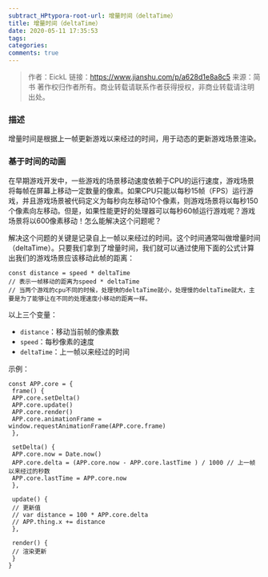 ```yaml
---
subtract_HPtypora-root-url: 增量时间（deltaTime）
title: 增量时间（deltaTime）
date: 2020-05-11 17:35:53
tags:
categories: 
comments: true
---
```


> 作者：EickL
> 链接：https://www.jianshu.com/p/a628d1e8a8c5
> 来源：简书
> 著作权归作者所有。商业转载请联系作者获得授权，非商业转载请注明出处。

### 描述

增量时间是根据上一帧更新游戏以来经过的时间，用于动态的更新游戏场景渲染。

### 基于时间的动画

在早期游戏开发中，一些游戏的场景移动速度依赖于CPU的运行速度，游戏场景将每帧在屏幕上移动一定数量的像素。如果CPU只能以每秒15帧（FPS）运行游戏，并且游戏场景被代码定义为每秒向左移动10个像素，则游戏场景将以每秒150个像素向左移动。但是，如果性能更好的处理器可以每秒60帧运行游戏呢？游戏场景将以600像素移动！怎么能解决这个问题呢？

解决这个问题的关键是记录自上一帧以来经过的时间。这个时间通常叫做增量时间（deltaTime）。只要我们拿到了增量时间，我们就可以通过使用下面的公式计算出我们的游戏场景应该移动此帧的距离：

```
const distance = speed * deltaTime 
// 表示一帧移动的距离为speed * deltaTime
// 当两个游戏的cpu不同的时候，处理快的deltaTime就小，处理慢的deltaTime就大，主要是为了能够让在不同的处理速度小移动的距离一样。
```

以上三个变量：

- `distance`：移动当前帧的像素数
- `speed`：每秒像素的速度
- `deltaTime`：上一帧以来经过的时间

示例：

```
const APP.core = {
 frame() {
 APP.core.setDelta()
 APP.core.update()
 APP.core.render()
 APP.core.animationFrame = window.requestAnimationFrame(APP.core.frame)
 },

 setDelta() {
 APP.core.now = Date.now()
 APP.core.delta = (APP.core.now - APP.core.lastTime ) / 1000 // 上一帧以来经过的秒数
 APP.core.lastTime = APP.core.now
 },

 update() {
 // 更新值
 // var distance = 100 * APP.core.delta
 // APP.thing.x += distance
 },

 render() {
 // 渲染更新
 }
}
```

